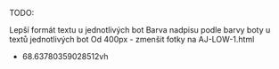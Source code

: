 TODO:

Lepší formát textu u jednotlivých bot
Barva nadpisu podle barvy boty u textů jednotlivých bot
Od 400px - zmenšit fotky na AJ-LOW-1.html
- 68.63780359028512vh
